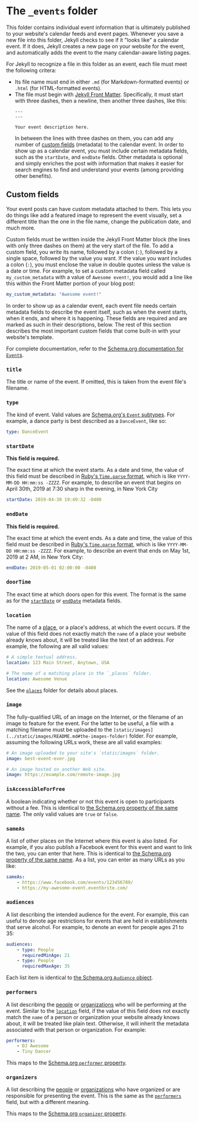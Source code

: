 # The `_events` folder

This folder contains individual event information that is ultimately published to your website's calendar feeds and event pages. Whenever you save a new file into this folder, Jekyll checks to see if it "looks like" a calendar event. If it does, Jekyll creates a new page on your website for the event, and automatically adds the event to the many calendar-aware listing pages.

For Jekyll to recognize a file in this folder as an event, each file must meet the following critera:

* Its file name must end in either `.md` (for Markdown-formatted events) or `.html` (for HTML-formatted events).
* The file must begin with [Jekyll Front Matter](https://jekyllrb.com/docs/frontmatter/). Specifically, it must start with three dashes, then a newline, then another three dashes, like this:
  ```
  ---
  ---

  Your event description here.
  ```
  In between the lines with three dashes on them, you can add any number of [custom fields](#custom-fields) (metadata) to the calendar event. In order to show up as a calendar event, you must include certain metadata fields, such as the `startDate`, and `endDate` fields. Other metadata is optional and simply enriches the post with information that makes it easier for search engines to find and understand your events (among providing other benefits).

## Custom fields

Your event posts can have custom metadata attached to them. This lets you do things like add a featured image to represent the event visually, set a different title than the one in the file name, change the publication date, and much more.

Custom fields must be written inside the Jekyll Front Matter block (the lines with only three dashes on them) at the very start of the file. To add a custom field, you write its name, followed by a colon (`:`), followed by a single space, followed by the value you want. If the value you want includes a colon (`:`), you must enclose the value in double quotes unless the value is a date or time. For example, to set a custom metadata field called `my_custom_metadata` with a value of `Awesome event!`, you would add a line like this within the Front Matter portion of your blog post:

```yaml
my_custom_metadata: "Awesome event!"
```

In order to show up as a calendar event, each event file needs certain metadata fields to describe the event itself, such as when the event starts, when it ends, and where it is happening. These fields are required and are marked as such in their descriptions, below. The rest of this section describes the most important custom fields that come built-in with your website's template.

For complete documentation, refer to the [Schema.org documentation for `Event`s](https://schema.org/Event).

### `title`

The title or name of the event. If omitted, this is taken from the event file's filename.

### `type`

The kind of event. Valid values are [Schema.org's `Event` subtypes](https://schema.org/Event#subtypes). For example, a dance party is best described as a `DanceEvent`, like so:

```yaml
type: DanceEvent
```

### `startDate`

**This field is required.**

The exact time at which the event starts. As a date and time, the value of this field must be described in [Ruby's `Time.parse` format](https://ruby-doc.org/stdlib-2.6.3/libdoc/time/rdoc/Time.html#method-c-parse), which is like `YYYY-MM-DD HH:mm:ss -ZZZZ`. For example, to describe an event that begins on April 30th, 2019 at 7:30 sharp in the evening, in New York City

```yaml
startDate: 2019-04-30 19:49:32 -0400
```

### `endDate`

**This field is required.**

The exact time at which the event ends. As a date and time, the value of this field must be described in [Ruby's `Time.parse` format](https://ruby-doc.org/stdlib-2.6.3/libdoc/time/rdoc/Time.html#method-c-parse), which is like `YYYY-MM-DD HH:mm:ss -ZZZZ`. For example, to describe an event that ends on May 1st, 2019 at 2 AM, in New York City:

```yaml
endDate: 2019-05-01 02:00:00 -0400
```

### `doorTime`

The exact time at which doors open for this event. The format is the same as for the [`startDate`](#startdate) or [`endDate`](#enddate) metadata fields.

### `location`

The name of a [place](../_places/README.md#the-_places-folder), or a place's address, at which the event occurs. If the value of this field does not exactly match the `name` of a place your website already knows about, it will be treated like the text of an address. For example, the following are all valid values:

```yaml
# A simple textual address.
location: 123 Main Street, Anytown, USA
```

```yaml
# The name of a matching place in the `_places` folder.
location: Awesome Venue
```

See the [`places`](../_places/README.md) folder for details about places.

### `image`

The fully-qualified URL of an image on the Internet, or the filename of an image to feature for the event. For the latter to be useful, a file with a matching filename must be uploaded to the `[static/images](../static/images/README.md#the-images-folder)` folder. For example, assuming the following URLs work, these are all valid examples:

```yaml
# An image uploaded to your site's `static/images` folder.
image: best-event-ever.jpg
```

```yaml
# An image hosted on another Web site.
image: https://example.com/remote-image.jpg
```

### `isAccessibleForFree`

A boolean indicating whether or not this event is open to participants without a fee. This is identical to [the Schema.org property of the same name](https://schema.org/isAccessibleForFree). The only valid values are `true` or `false`.

### `sameAs`

A list of other places on the Internet where this event is also listed. For example, if you also publish a Facebook event for this event and want to link the two, you can enter that here. This is identical to [the Schema.org property of the same name](https://schema.org/sameAs). As a list, you can enter as many URLs as you like:

```yaml
sameAs:
    - https://www.facebook.com/events/123456789/
    - https://my-awesome-event.eventbrite.com/
```

### `audiences`

A list describing the intended audience for the event. For example, this can useful to denote age restrictions for events that are held in establishments that serve alcohol. For example, to denote an event for people ages 21 to 35:

```yaml
audiences:
    - type: People
      requiredMinAge: 21
    - type: People
      requiredMaxAge: 35
```

Each list item is identical to [the Schema.org `Audience` object](https://schema.org/Audience).

### `performers`

A list describing the [people](../_data/people/README.md#the-_data-people-folder) or [organizations](../_data/organizations/README.md#the-_data-organizations-folder) who will be performing at the event. Similar to the [`location`](#location) field, if the value of this field does not exactly match the `name` of a person or organization your website already knows about, it will be treated like plain text. Otherwise, it will inherit the metadata associated with that person or organization. For example:

```yaml
performers:
    - DJ Awesome
    - Tiny Dancer
```

This maps to the [Schema.org `performer` property](https://schema.org/performer).

### `organizers`

A list describing the [people](../_data/people/README.md#the-_data-people-folder) or [organizations](../_data/organizations/README.md#the-_data-organizations-folder) who have organized or are responsible for presenting the event. This is the same as the [`performers`](#performers) field, but with a different meaning.

This maps to the [Schema.org `organizer` property](https://schema.org/organizer).
